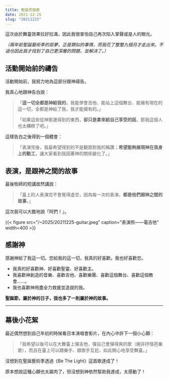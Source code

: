 ```yaml
---
title: 聖誕見個面
date: 2021-12-25
slug: "20211225"
---
```


這次由於舞臺效果拉好拉滿，因此我很害怕自己再次陷入掌聲或是人的眼光。

_（兩年前聖誕藝術季的惡夢，正是類似的事情，而我花了整整九個月才走出來。不過也因此我才找到了自己更深層的問題，並解決了。）_

## 活動開始前的禱告

活動開始前，我努力地為這部分跟神禱告。

我真心地跟神告白說：

> 「**這一切全都是神給我的**。我能學會吉他、能站上這個舞台、能擁有現在的這一切，全都是神給了我，我才能擁有的。」
>
> 「如果這些從神那邊得到的東西，**卻只是拿來給自己享受的話**，那我這個人也太糟糕了吧。」

這樣告白之後得到一個體會：

> 「表演完後，我最希望得到的不是觀眾對我的稱讚；**希望能夠展現神在我身上的動工**，讓大家看到我因著神的關係變化了。」

## 表演，是跟神之間的故事

最後牧師的短講居然講說：

> 「臺上的人表演完不會覺得虛空，因為每一次的表演，**都是他們跟神之間的故事**。」

這次我可以大膽地說「阿們！」。

{{< figure src="/~2025/20211225-guitar.jpeg" caption="表演照——電吉他" width=400 >}}

## 感謝神

感謝神給了我這一切。您給我的這一切，我真的好喜歡。我也好喜歡您。

- 我真的好喜歡神、好喜歡聖靈、好喜歡主。
- 我喜歡神創造的音樂、喜歡吉他、喜歡樂團、喜歡這個舞台、喜歡這個教會......。
- 我也喜歡神用盡全力救援並造就的我。

**聖誕節，屬於神的日子，我也多了一則屬於神的故事。**

---

## 幕後小花絮

最近偶然想到自己年初的時候看日本演唱會影片，在內心中許下一個小心願：

> 「我希望以後可以在大舞臺上彈吉他，彈自己會彈得爽的歌（絕非抒情芭樂歌），而且在臺上可以跟樂手、跟歌手互尬，如此開心地享受舞臺。」

沒想到在聖誕藝術季透過《Be The Light》這首歌達成了！

原本想說這種心願也太屬肉了，但沒想到神依然幫助我達成，太感動了！
